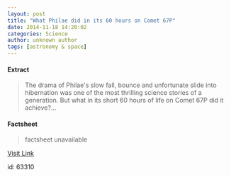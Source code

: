 ```yaml
---
layout: post
title: "What Philae did in its 60 hours on Comet 67P"
date: 2014-11-18 14:20:02
categories: Science
author: unknown author
tags: [astronomy & space]
---
```



#### Extract
>The drama of Philae's slow fall, bounce and unfortunate slide into hibernation was one of the most thrilling science stories of a generation. But what in its short 60 hours of life on Comet 67P did it achieve?...

#### Factsheet
>factsheet unavailable

[Visit Link](http://phys.org/news335520277.html)

id:   63310


